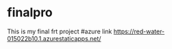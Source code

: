 # finalpro
This is my final frt project
#azure link https://red-water-015022b10.1.azurestaticapps.net/
